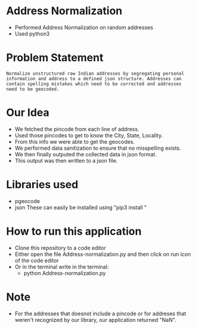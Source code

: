 # Address Normalization
- Performed Address Normalization on random addresses
- Used python3

# Problem Statement
    Normalize unstructured raw Indian addresses by segregating personal information and address to a defined json structure. Addresses can contain spelling mistakes which need to be corrected and addresses need to be geocoded.

# Our Idea
- We fetched the pincode from each line of address.
- Used those pincodes to get to know the City, State, Locality.
- From this info we were able to get the geocodes.
- We performed data sanitization to ensure that no misspelling exists.
- We then finally outputed the collected data in json format. 
- This output was then written to a json file.

# Libraries used
- pgeocode
- json
    These can easily be installed using "pip3 install <library-name>"

# How to run this application
- Clone this repository to a code editor
- Either open the file Address-normalization.py and then click on run icon of the code editor
- Or in the terminal write in the terminal:
    - python Address-normalization.py

# Note
- For the addresses that doesnot include a pincode or for addreses that weren't recognized by our library, our application returned "NaN".

